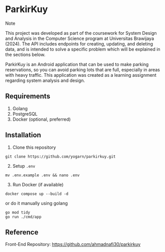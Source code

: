 # ParkirKuy

> [!NOTE]
> This project was developed as part of the coursework for System Design and Analysis in the Computer Science program at Universitas Brawijaya (2024). The API includes endpoints for creating, updating, and deleting data, and is intended to solve a specific problem which will be explained in the sections below.

ParkirKuy is an Android application that can be used to make parking reservations, so you can avoid parking lots that are full, especially in areas with heavy traffic. This application was created as a learning assignment regarding system analysis and design.

## Requirements
1. Golang
2. PostgreSQL
3. Docker (optional, preferred)

## Installation
1. Clone this repository
```
git clone https://github.com/yogarn/parkirkuy.git
```
2. Setup `.env`
```
mv .env.example .env && nano .env
```
3. Run Docker (if available)
```
docker compose up --build -d
```
or do it manually using golang
```
go mod tidy
go run ./cmd/app
```
## Reference
Front-End Repository: https://github.com/ahmadnafi30/parkirkuy
